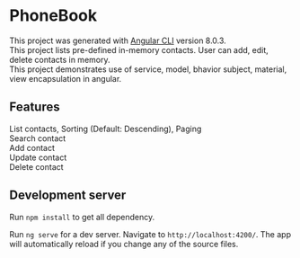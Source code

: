 # PhoneBook

This project was generated with [Angular CLI](https://github.com/angular/angular-cli) version 8.0.3. <br/>
This project lists pre-defined in-memory contacts. User can add, edit, delete contacts in memory. <br/>
This project demonstrates use of service, model, bhavior subject, material, view encapsulation in angular. <br/> 

## Features

List contacts, Sorting (Default: Descending), Paging <br/>
Search contact <br/>
Add contact <br/>
Update contact <br/>
Delete contact <br/>

## Development server

Run `npm install` to get all dependency. <br/>

Run `ng serve` for a dev server. Navigate to `http://localhost:4200/`. The app will automatically reload if you change any of the source files.
